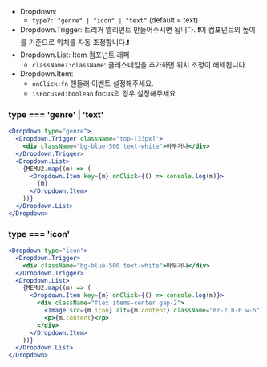 - Dropdown:
  - `type?: "genre" | "icon" | "text"` (default = text)
- Dropdown.Trigger: 트리거 엘리먼트 만들어주시면 됩니다. ❗️이 컴포넌트의 높이를 기준으로 위치를 자동 조정합니다.❗️
- Dropdown.List: Item 컴포넌트 래퍼
  - `className?:className`: 클래스네임을 추가하면 위치 조정이 해제됩니다.
- Dropdown.Item:
  - `onClick:fn` 핸들러 이벤트 설정해주세요.
  - `isFocused:boolean` focus의 경우 설정해주세요

### type === 'genre' | 'text'

```jsx
<Dropdown type="genre">
  <Dropdown.Trigger className="top-[33px]">
    <div className="bg-blue-500 text-white">아무거나</div>
  </Dropdown.Trigger>
  <Dropdown.List>
    {MEMU2.map((m) => (
      <Dropdown.Item key={m} onClick={() => console.log(m)}>
        {m}
      </Dropdown.Item>
    ))}
  </Dropdown.List>
</Dropdown>
```

### type === 'icon'

```jsx
<Dropdown type="icon">
  <Dropdown.Trigger>
    <div className="bg-blue-500 text-white">아무거나</div>
  </Dropdown.Trigger>
  <Dropdown.List>
    {MEMU2.map((m) => (
      <Dropdown.Item key={m} onClick={() => console.log(m)}>
        <div className="flex items-center gap-2">
          <Image src={m.icon} alt={m.content} className="mr-2 h-6 w-6" />
          <p>{m.content}</p>
        </div>
      </Dropdown.Item>
    ))}
  </Dropdown.List>
</Dropdown>
```
